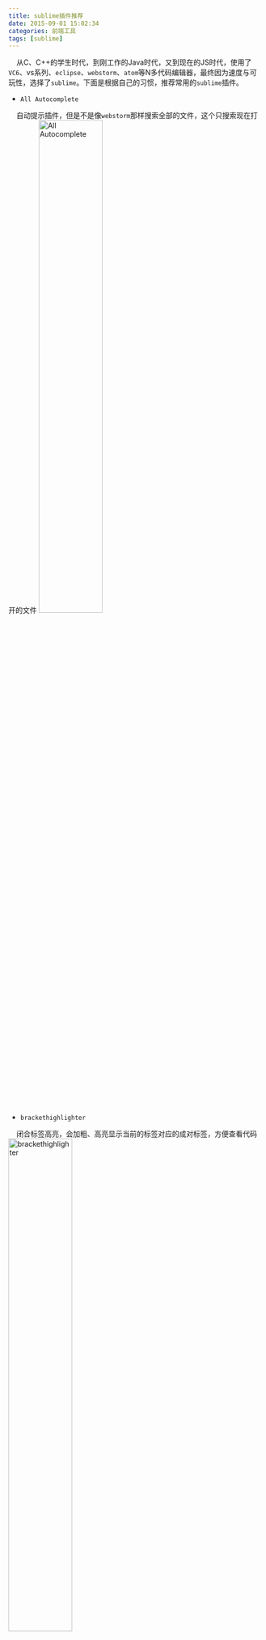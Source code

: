 ```yaml
---
title: sublime插件推荐
date: 2015-09-01 15:02:34
categories: 前端工具
tags: [sublime]
---
```


&nbsp;&nbsp;&nbsp;&nbsp;从C、C++的学生时代，到刚工作的Java时代，又到现在的JS时代，使用了`VC6`、vs系列、`eclipse`、`webstorm`、`atom`等N多代码编辑器，最终因为速度与可玩性，选择了`sublime`。下面是根据自己的习惯，推荐常用的`sublime`插件。

* `All Autocomplete`

&nbsp;&nbsp;&nbsp;&nbsp;自动提示插件，但是不是像`webstorm`那样搜索全部的文件，这个只搜索现在打开的文件
<img src="https://loulanyijian.github.io/images/st1.png" alt="All Autocomplete" style="width:50%">
<!--more-->

* `brackethighlighter`

&nbsp;&nbsp;&nbsp;&nbsp;闭合标签高亮，会加粗、高亮显示当前的标签对应的成对标签，方便查看代码
<img src="https://loulanyijian.github.io/images/st4.png" alt="brackethighlighter" style="width:50%">

* `Compare Side-By-Side`

&nbsp;&nbsp;&nbsp;&nbsp;对比，查看不同的插件，与其余的对比插件类似，会具体按行数对比
<img src="https://loulanyijian.github.io/images/st2.png" alt="Compare Side-By-Side" style="width:80%">

* `DocBlockr`

&nbsp;&nbsp;&nbsp;&nbsp;快速输入注释的插件
<img src="https://loulanyijian.github.io/images/st3.png" alt="DocBlockr" style="width:50%">

* `Emmet`

&nbsp;&nbsp;&nbsp;&nbsp;前身是`zencoding`，编码神器，很多快捷的html编写方式

* `JsFormat`

&nbsp;&nbsp;&nbsp;&nbsp;JS格式化工具，不能格式化html内嵌的JS

* `HTML-CSS-JS Prettify`

&nbsp;&nbsp;&nbsp;&nbsp;上面的`JsFormat`功能还不算多，推荐这个插件，可以优化JS、html、css文件，快捷键`command+H`，一键格式化

* `Markdown Preview`

&nbsp;&nbsp;&nbsp;&nbsp;`markdown`语法编写文本的预览

* `SideBarEnhancements`

&nbsp;&nbsp;&nbsp;&nbsp;侧边栏增强工具，包括打开浏览器、`finder`、`copy name`等实用功能
<img src="https://loulanyijian.github.io/images/st5.png" alt="SideBarEnhancements" style="width:40%">

* `SublimeLinter-jshint`

&nbsp;&nbsp;&nbsp;&nbsp;代码风格检测、提示工具，需要与`nodejs`配合

* `Terminal`

&nbsp;&nbsp;&nbsp;&nbsp;通过`sublime`打开终端的插件，直接打开当前项目所在的终端
&nbsp;&nbsp;&nbsp;&nbsp;Windows系统上界面风格比较丑，蓝色的

* `Vue Syntax Highlight`

&nbsp;&nbsp;&nbsp;&nbsp;开发vue单文件组件的必须插件，语法高亮
<img src="https://cn.vuejs.org/images/vue-component.png" alt="Vue Syntax Highlight" style="width:70%">

总结：多与使用`sublime`开发同事交流一下，大家一汇总，就得到常用插件集合了。



